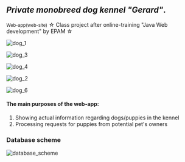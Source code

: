 <h2><i>Private monobreed dog kennel "Gerard"</i>.</h2>
<small>Web-app(web-site)</small>
☆ Class project after online-training "Java Web development" by EPAM ☆

![dog_1](https://user-images.githubusercontent.com/39922259/130232710-1783c12f-387e-4ea5-b074-106dce9d4098.png)

![dog_3](https://user-images.githubusercontent.com/39922259/130233054-9dd386d9-1db8-4e79-925b-8e732f16b33d.jpg)

![dog_4](https://user-images.githubusercontent.com/39922259/130233844-9a0e6f82-e362-4164-adca-30499ff42d2f.jpg)

![dog_2](https://user-images.githubusercontent.com/39922259/130232617-1b0751a0-f217-448b-a325-12e6fe353fa6.jpg)

![dog_6](https://user-images.githubusercontent.com/39922259/130233867-68c087e0-8577-41c8-b15d-b5ff13cef352.jpg)


<h4>The main purposes of the web-app:</h4>
<ol type="1">
    <li>Showing actual information regarding dogs/puppies in the kennel</li> 
    <li>Processing requests for puppies from potential pet's owners</li>   
</ol>


<h3>Database scheme</h3>

![database_scheme](https://user-images.githubusercontent.com/39922259/129642252-56cbc570-e3d4-46f5-9a66-83332aab319d.jpg)
